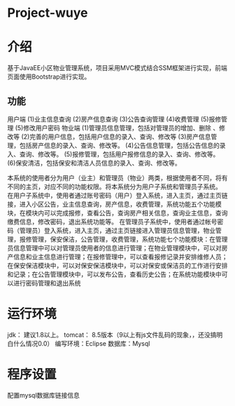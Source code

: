 # Project-wuye
# 介绍
基于JavaEE小区物业管理系统，项目采用MVC模式结合SSM框架进行实现，前端页面使用Bootstrap进行实现。
## 功能
用户端
(1)业主信息查询 
(2)房产信息查询
(3)公告查询管理 
(4)收费管理
(5)报修管理
(5)修改用户密码
物业端
(1)管理员信息管理，包括对管理员的增加、删除 、修改等
(2)完善的用户信息，包括用户信息的录入、查询、修改等
(3)房产信息管理，包括房产信息的录入、查询、修改等。
(4)公告信息管理，包括公告信息的录入、查询、修改等。
(5)报修管理，包括用户报修信息的录入、查询、修改等。
(6)保安清洁，包括保安和清洁人员信息的录入、查询、修改等。

本系统的使用者分为用户（业主）和管理员（物业）两类，根据使用者不同，将有不同的主页，对应不同的功能权限。将本系统分为用户子系统和管理员子系统。
在用户子系统中，使用者通过账号密码（用户）登入系统，进入主页，通过主页链接，进入小区公告，业主信息查询，房产信息，收费管理，系统功能五个功能模块，在模块内可以完成报修，查看公告，查询房产相关信息，查询业主信息，查询缴费信息，修改密码，退出系统功能等。
在管理员子系统中，使用者通过帐号密码（管理员）登入系统，进入主页，通过主页链接进入管理员信息管理，物业管理，报修管理，保安保洁，公告管理，收费管理，系统功能七个功能模块：在管理员信息管理中可以对管理员使用者的信息进行管理；在物业管理模块中，可以对房产信息和业主信息进行管理；在报修管理中，可以查看报修记录并安排维修人员；在保安保洁模块中，可以对保安保洁模块中，可以对保安或保洁员的工作进行安排和记录；在公告管理模块中，可以发布公告，查看历史公告；在系统功能模块中可以进行密码管理和退出系统
# 运行环境
jdk： 建议1.8以上。
tomcat： 8.5版本（9以上有js文件乱码的现象，，还没搞明白什么情况0.0）
编写环境：Eclipse
数据库：Mysql
# 程序设置
配置mysql数据库链接信息

